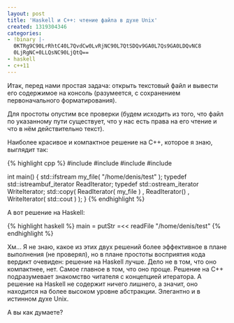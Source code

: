 ```yaml
---
layout: post
title: 'Haskell и C++: чтение файла в духе Unix'
created: 1319304346
categories:
- !binary |-
  0KTRg9C90LrRhtC40L7QvdCw0LvRjNC90L7QtSDQv9GA0L7Qs9GA0LDQvNC8
  0LjRgNC+0LLQsNC90LjQtQ==
- haskell
- c++11
---
```

<!--break-->
Итак, перед нами простая задача: открыть текстовый файл и вывести его содержимое на консоль (разумеется, с сохранением первоначального форматирования). 

Для простоты опустим все проверки (будем исходить из того, что файл по указанному пути существует, что у нас есть права на его чтение и что в нём действительно текст).

Наиболее красивое и компактное решение на C++, которое я знаю, выглядит так:

{% highlight cpp %}
#include <iostream>
#include <fstream>
#include <iterator>
#include <algorithm>

int main() {
    std::ifstream my_file( "/home/denis/test" );
    typedef std::istreambuf_iterator<char> ReadIterator;
    typedef std::ostream_iterator<char>    WriteIterator;
    std::copy(   ReadIterator( my_file )
               , ReadIterator()
               , WriteIterator( std::cout ) );
}
{% endhighlight %}

А вот решение на Haskell:

{% highlight haskell %}
main = putStr =<< readFile "/home/denis/test" 
{% endhighlight %}

Хм... Я не знаю, какое из этих двух решений более эффективное в плане выполнения (не проверял), но в плане простоты восприятия кода вердикт очевиден: решение на Haskell лучше. Дело не в том, что оно компактнее, нет. Самое главное в том, что оно проще. Решение на C++ подразумевает знакомство читателя с концепцией итератора. А решение на Haskell не содержит ничего лишнего, а значит, оно находится на более высоком уровне абстракции. Элегантно и в истинном духе Unix.

А вы как думаете?
